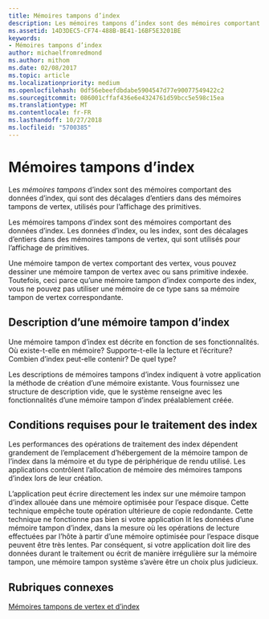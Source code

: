 ```yaml
---
title: Mémoires tampons d’index
description: Les mémoires tampons d’index sont des mémoires comportant des données d’index, qui sont des décalages d’entiers dans des mémoires tampons de vertex, utilisés pour l’affichage des primitives.
ms.assetid: 14D3DEC5-CF74-488B-BE41-16BF5E3201BE
keywords:
- Mémoires tampons d’index
author: michaelfromredmond
ms.author: mithom
ms.date: 02/08/2017
ms.topic: article
ms.localizationpriority: medium
ms.openlocfilehash: 0df56ebeefdbdabe5904547d77e90077549422c2
ms.sourcegitcommit: 086001cffaf436e6e4324761d59bcc5e598c15ea
ms.translationtype: MT
ms.contentlocale: fr-FR
ms.lasthandoff: 10/27/2018
ms.locfileid: "5700385"
---
```

# <a name="index-buffers"></a>Mémoires tampons d’index


Les *mémoires tampons* d’index sont des mémoires comportant des données d’index, qui sont des décalages d’entiers dans des mémoires tampons de vertex, utilisés pour l’affichage des primitives.

Les mémoires tampons d’index sont des mémoires comportant des données d’index. Les données d’index, ou les index, sont des décalages d’entiers dans des mémoires tampons de vertex, qui sont utilisés pour l’affichage de primitives.

Une mémoire tampon de vertex comportant des vertex, vous pouvez dessiner une mémoire tampon de vertex avec ou sans primitive indexée. Toutefois, ceci parce qu’une mémoire tampon d’index comporte des index, vous ne pouvez pas utiliser une mémoire de ce type sans sa mémoire tampon de vertex correspondante.

## <a name="span-idindexbufferdescriptionspanspan-idindexbufferdescriptionspanspan-idindexbufferdescriptionspanindex-buffer-description"></a><span id="Index_Buffer_Description"></span><span id="index_buffer_description"></span><span id="INDEX_BUFFER_DESCRIPTION"></span>Description d’une mémoire tampon d’index


Une mémoire tampon d’index est décrite en fonction de ses fonctionnalités. Où existe-t-elle en mémoire? Supporte-t-elle la lecture et l’écriture? Combien d’index peut-elle contenir? De quel type?

Les descriptions de mémoires tampons d’index indiquent à votre application la méthode de création d’une mémoire existante. Vous fournissez une structure de description vide, que le système renseigne avec les fonctionnalités d’une mémoire tampon d’index préalablement créée.

## <a name="span-idindexprocessingrequirementsspanspan-idindexprocessingrequirementsspanspan-idindexprocessingrequirementsspanindex-processing-requirements"></a><span id="Index_Processing_Requirements"></span><span id="index_processing_requirements"></span><span id="INDEX_PROCESSING_REQUIREMENTS"></span>Conditions requises pour le traitement des index


Les performances des opérations de traitement des index dépendent grandement de l’emplacement d’hébergement de la mémoire tampon de l’index dans la mémoire et du type de périphérique de rendu utilisé. Les applications contrôlent l’allocation de mémoire des mémoires tampons d’index lors de leur création.

L’application peut écrire directement les index sur une mémoire tampon d’index allouée dans une mémoire optimisée pour l’espace disque. Cette technique empêche toute opération ultérieure de copie redondante. Cette technique ne fonctionne pas bien si votre application lit les données d’une mémoire tampon d’index, dans la mesure où les opérations de lecture effectuées par l’hôte à partir d’une mémoire optimisée pour l’espace disque peuvent être très lentes. Par conséquent, si votre application doit lire des données durant le traitement ou écrit de manière irrégulière sur la mémoire tampon, une mémoire tampon système s’avère être un choix plus judicieux.

## <a name="span-idrelated-topicsspanrelated-topics"></a><span id="related-topics"></span>Rubriques connexes


[Mémoires tampons de vertex et d’index](vertex-and-index-buffers.md)

 

 




